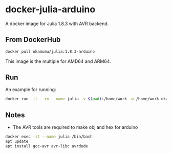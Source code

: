 # docker-julia-arduino

A docker image for Julia 1.8.3 with AVR backend.

## From DockerHub

```sh
docker pull okamumu/julia:1.8.3-arduino
```

This image is the multiple for AMD64 and ARM64.

## Run

An example for running:
```sh
docker run -it --rm --name julia -v $(pwd):/home/work -w /home/work okamumu/julia:1.8.3-arduino
```

## Notes

- The AVR tools are required to make obj and hex for arduino
```sh
docker exec -it --name julia /bin/bash
apt update
apt install gcc-avr avr-libc avrdude
```
